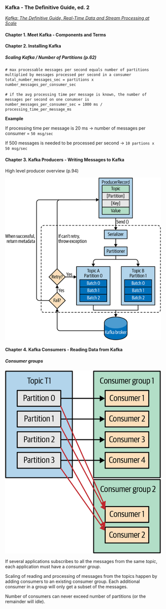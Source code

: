 ### Kafka - The Definitive Guide, ed. 2

[*Kafka: The Definitive Guide, Real-Time Data and Stream Processing at Scale*](https://www.confluent.io/resources/kafka-the-definitive-guide-v2/)

#### Chapter 1. **Meet Kafka** - Components and Terms

#### Chapter 2. **Installing Kafka**

##### Scaling Kafka / Number of Partitions (p.62)

```
# max processable messages per second equals number of partitions multiplied by messages processed per second in a consumer
total_number_messages_sec = partitions x number_messages_per_consumer_sec

# if the avg processing time per message is known, the number of messages per second on one conumser is
number_messages_per_consumer_sec = 1000 ms / processing_time_per_message_ms
```

**Example**

If processing time per message is 20 ms -> number of messages per consumer = `50 msg/sec`

If 500 messages is needed to be processed per second -> `10 partions x 50 msg/sec`

#### Chapter 3. **Kafka Producers** - Writing Messages to Kafka

High level producer overview (p.94)

![Kafka Producer](01-kafka-producer.png "Kafka Producer")

#### Chapter 4. **Kafka Consumers** - Reading Data from Kafka

##### Consumer groups

![Kafka Consumer Groups](02-kafka-consumer-groups.png "Kafka Consumer Groups")

If several applications subscribes to all the messages from the same *topic*, each application must have a *consumer group*.

Scaling of reading and processing of messages from the topics happen by adding consumers to an existing consumer group. Each additional consumer in a group will only get a subset of the messages.

Number of consumers can never exceed number of partitions (or the remainder will idle).
